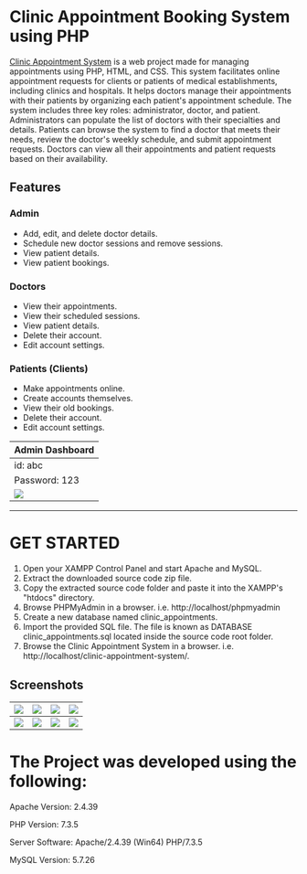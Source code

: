 # Clinic Appointment Booking System using PHP

[Clinic Appointment System](https://github.com/seanliew04/clinic-appointment-system) is a web project made for managing appointments using PHP, HTML, and CSS. This system facilitates online appointment requests for clients or patients of medical establishments, including clinics and hospitals. It helps doctors manage their appointments with their patients by organizing each patient's appointment schedule. The system includes three key roles: administrator, doctor, and patient. Administrators can populate the list of doctors with their specialties and details. Patients can browse the system to find a doctor that meets their needs, review the doctor's weekly schedule, and submit appointment requests. Doctors can view all their appointments and patient requests based on their availability.

## Features

### Admin
  
- Add, edit, and delete doctor details.
- Schedule new doctor sessions and remove sessions.
- View patient details.
- View patient bookings.

### Doctors

- View their appointments.
- View their scheduled sessions.
- View patient details.
- Delete their account.
- Edit account settings.

### Patients (Clients)
  
- Make appointments online.
- Create accounts themselves.
- View their old bookings.
- Delete their account.
- Edit account settings.

| Admin Dashboard | 
| -------|
| id: abc
| Password: 123 
| ![](https://github.com/seanliew04/clinic-appointment-system/blob/main/Screenshots/admin_dashboard.png) | ![](https://github.com/seanliew04/clinic-appointment-system/blob/main/Screenshots/doctor_dashboard.png) | ![](https://github.com/seanliew04/clinic-appointment-system/blob/main/Screenshots/patient_dashboard.png) |

-----------------------------------------------

# GET STARTED

1. Open your XAMPP Control Panel and start Apache and MySQL.
2. Extract the downloaded source code zip file.
3. Copy the extracted source code folder and paste it into the XAMPP's "htdocs" directory.
4. Browse PHPMyAdmin in a browser. i.e. http://localhost/phpmyadmin
5. Create a new database named clinic_appointments.
6. Import the provided SQL file. The file is known as DATABASE clinic_appointments.sql located inside the source code root folder.
7. Browse the Clinic Appointment System in a browser. i.e. http://localhost/clinic-appointment-system/.

## Screenshots

| ![](https://github.com/seanliew04/clinic-appointment-system/blob/main/Screenshots/screenshot1.png) | ![](https://github.com/seanliew04/clinic-appointment-system/blob/main/Screenshots/screenshot2.png) | ![](https://github.com/seanliew04/clinic-appointment-system/blob/main/Screenshots/screenshot3.png) | ![](https://github.com/seanliew04/clinic-appointment-system/blob/main/Screenshots/screenshot4.png) |
|--------------| --------------|   --------------|  --------------|    
|  ![](https://github.com/seanliew04/clinic-appointment-system/blob/main/Screenshots/screenshot5.png) | ![](https://github.com/seanliew04/clinic-appointment-system/blob/main/Screenshots/screenshot6.png) | ![](https://github.com/seanliew04/clinic-appointment-system/blob/main/Screenshots/screenshot7.png) | ![](https://github.com/seanliew04/clinic-appointment-system/blob/main/Screenshots/screenshot8.png) |

# The Project was developed using the following:

Apache Version:     2.4.39

PHP Version:        7.3.5

Server Software:    Apache/2.4.39 (Win64) PHP/7.3.5

MySQL Version:      5.7.26
